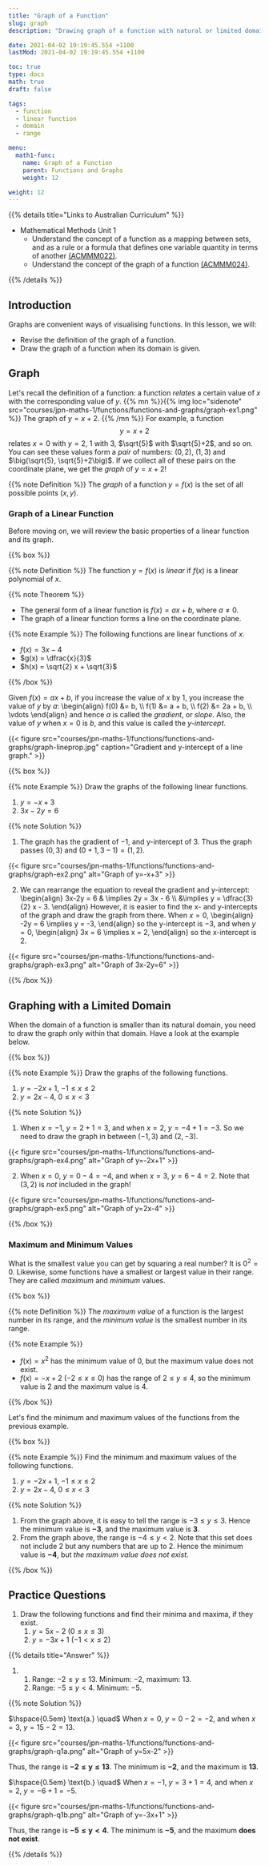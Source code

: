 ```yaml
---
title: "Graph of a Function"
slug: graph
description: "Drawing graph of a function with natural or limited domain."

date: 2021-04-02 19:19:45.554 +1100
lastMod: 2021-04-02 19:19:45.554 +1100

toc: true
type: docs
math: true
draft: false

tags:
  - function
  - linear function
  - domain
  - range

menu:
  math1-func:
    name: Graph of a Function
    parent: Functions and Graphs
    weight: 12

weight: 12
---
```


{{% details title="Links to Australian Curriculum" %}}

- Mathematical Methods Unit 1
  - Understand the concept of a function as a mapping between sets, and as a rule or a formula that defines one variable quantity in terms of another [(ACMMM022)](https://www.australiancurriculum.edu.au/senior-secondary-curriculum/mathematics/mathematical-methods/?unit=Unit+1&cd=ACMMM022&searchTerm=ACMMM022).
  - Understand the concept of the graph of a function [(ACMMM024)](https://www.australiancurriculum.edu.au/senior-secondary-curriculum/mathematics/mathematical-methods/?unit=Unit+1&cd=ACMMM024&searchTerm=ACMMM024).

{{% /details %}}

## Introduction

Graphs are convenient ways of visualising functions. In this lesson, we will:

- Revise the definition of the graph of a function.
- Draw the graph of a function when its domain is given.


## Graph

Let's recall the definition of a function: a function *relates* a certain value of $x$ with the corresponding value of $y$. {{% mn %}}{{% img loc="sidenote" src="courses/jpn-maths-1/functions/functions-and-graphs/graph-ex1.png" %}} The graph of $y=x+2$. {{% /mn %}} For example, a function $$ y = x+2 $$ relates $x=0$ with $y=2$, $1$ with $3$, $\sqrt{5}$ with $\sqrt{5}+2$, and so on. You can see these values form a *pair* of numbers: $(0, 2)$, $(1, 3)$ and $\big(\sqrt{5}, \sqrt{5}+2\big)$. If we collect all of these pairs on the coordinate plane, we get the *graph* of $y=x+2$!

{{% note Definition %}} The *graph* of a function $y=f(x)$ is the set of all possible points $(x, y)$.


### Graph of a Linear Function

Before moving on, we will review the basic properties of a linear function and its graph.

{{% box %}}

{{% note Definition %}} The function $y=f(x)$ is *linear* if $f(x)$ is a linear polynomial of $x$.

{{% note Theorem %}} 

- The general form of a linear function is $f(x) = ax + b$, where $a\ne 0$.
- The graph of a linear function forms a line on the coordinate plane.

{{% note Example %}} The following functions are linear functions of $x$.

- $f(x) = 3x-4$
- $g(x) = \dfrac{x}{3}$
- $h(x) = \sqrt{2} x + \sqrt{3}$

{{% /box %}}

Given $f(x) = ax+b$, if you increase the value of $x$ by $1$, you increase the value of $y$ by $a$:
\begin{align}
  f(0) &= b, \\\\
  f(1) &= a + b, \\\\
  f(2) &= 2a + b, \\\\
  \vdots
\end{align}
and hence $a$ is called the *gradient*, or *slope*. Also, the value of $y$ when $x=0$ is $b$, and this value is called the *y-intercept*.

{{< figure src="courses/jpn-maths-1/functions/functions-and-graphs/graph-lineprop.jpg" caption="Gradient and y-intercept of a line graph." >}}

{{% box %}}

{{% note Example %}} Draw the graphs of the following linear functions.

1. $y = -x + 3$
2. $3x-2y=6$

{{% note Solution %}}

1. The graph has the gradient of $-1$, and y-intercept of $3$. Thus the graph passes $(0, 3)$ and $(0+1, 3-1)=(1,2)$.

{{< figure src="courses/jpn-maths-1/functions/functions-and-graphs/graph-ex2.png" alt="Graph of y=-x+3" >}}

2. We can rearrange the equation to reveal the gradient and y-intercept:
\begin{align}
  3x-2y = 6 & \implies 2y = 3x - 6 \\\\
  &\implies y = \dfrac{3}{2} x - 3.
\end{align}
However, it is easier to find the x- and y-intercepts of the graph and draw the graph from there. When $x=0$,
\begin{align}
  -2y = 6 \implies y = -3,
\end{align}
so the y-intercept is $-3$, and when $y=0$,
\begin{align}
  3x = 6 \implies x = 2,
\end{align}
so the x-intercept is $2$.

{{< figure src="courses/jpn-maths-1/functions/functions-and-graphs/graph-ex3.png" alt="Graph of 3x-2y=6" >}}

{{% /box %}}

## Graphing with a Limited Domain

When the domain of a function is smaller than its natural domain, you need to draw the graph only within that domain. Have a look at the example below.

{{% box %}}

{{% note Example %}} Draw the graphs of the following functions.

1. $y=-2x+1,$ $-1\le x\le 2$
2. $y=2x-4$, $0\le x < 3$

{{% note Solution %}}

1. When $x=-1$, $y=2+1=3$, and when $x=2$, $y=-4+1=-3$. So we need to draw the graph in between $(-1,3)$ and $(2,-3)$.

{{< figure src="courses/jpn-maths-1/functions/functions-and-graphs/graph-ex4.png" alt="Graph of y=-2x+1" >}}

2. When $x=0$, $y=0-4=-4$, and when $x=3$, $y=6-4=2$. Note that $(3,2)$ is *not* included in the graph!

{{< figure src="courses/jpn-maths-1/functions/functions-and-graphs/graph-ex5.png" alt="Graph of y=2x-4" >}}

{{% /box %}}

### Maximum and Minimum Values

What is the smallest value you can get by squaring a real number? It is $0^2 = 0$. Likewise, some functions have a smallest or largest value in their range. They are called *maximum* and *minimum* values.

{{% box %}}

{{% note Definition %}} The *maximum value* of a function is the largest number in its range, and the *minimum value* is the smallest number in its range.

{{% note Example %}}

- $f(x) = x^2$ has the minimum value of $0$, but the maximum value does not exist.
- $f(x) = -x+2 ~ (-2\le x \le 0)$ has the range of $2 \le y \le 4$, so the minimum value is $2$ and the maximum value is $4$.

{{% /box %}}

Let's find the minimum and maximum values of the functions from the previous example.

{{% box %}}

{{% note Example %}} Find the minimum and maximum values of the following functions.

1. $y=-2x+1,$ $-1\le x\le 2$
2. $y=2x-4$, $0\le x < 3$

{{% note Solution %}}

1. From the graph above, it is easy to tell the range is $-3 \le y \le 3$. Hence the minimum value is $\boldsymbol{ -3 }$, and the maximum value is $\boldsymbol{ 3 }$.
2. From the graph above, the range is $-4 \le y < 2$. Note that this set does not include $2$ but any numbers that are up to $2$. Hence the minimum value is $\boldsymbol{ -4 }$, but *the maximum value does not exist*.

{{% /box %}}


## Practice Questions

1. Draw the following functions and find their minima and maxima, if they exist.
    1. $y=5x-2$ $(0\le x \le 3)$
    2. $y=-3x+1$ $(-1<x \le 2)$

{{% details title="Answer" %}}

1. 
    1. Range: $-2\le y \le 13$. Minimum: $-2$, maximum: $13$.
    2. Range: $-5\le y < 4$. Minimum: $-5$.

{{% note Solution %}}

$\hspace{0.5em} \text{a.} \quad$ When $x=0$, $y=0-2=-2$, and when $x=3$, $y=15-2=13$.

{{< figure src="courses/jpn-maths-1/functions/functions-and-graphs/graph-q1a.png" alt="Graph of y=5x-2" >}}

Thus, the range is $\boldsymbol{ -2\le y \le 13 }$. The minimum is $\boldsymbol{ -2 }$, and the maximum is $\boldsymbol{ 13 }$.

$\hspace{0.5em} \text{b.} \quad$ When $x=-1$, $y=3+1=4$, and when $x=2$, $y=-6+1=-5$.

{{< figure src="courses/jpn-maths-1/functions/functions-and-graphs/graph-q1b.png" alt="Graph of y=-3x+1" >}}

Thus, the range is $\boldsymbol{ -5\le y < 4 }$. The minimum is $\boldsymbol{ -5 }$, and the maximum $\textbf{does not exist}$.

{{% /details %}}